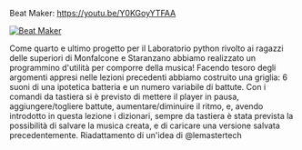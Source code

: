 Beat Maker: https://youtu.be/Y0KGoyYTFAA

[![Beat Maker](https://img.youtube.com/vi/Y0KGoyYTFAA/hqdefault.jpg)](https://youtu.be/Y0KGoyYTFAA)

Come quarto e ultimo progetto per il Laboratorio python rivolto ai ragazzi delle superiori di Monfalcone e Staranzano abbiamo realizzato un programmino d'utilità per comporre della musica!
Facendo tesoro degli argomenti appresi nelle lezioni precedenti abbiamo costruito una griglia: 6 suoni di una ipotetica batteria e un numero variabile di battute.
Con i comandi da tastiera si è previsto di mettere il player in pausa, aggiungere/togliere battute, aumentare/diminuire il ritmo, e, avendo introdotto in questa lezione i dizionari, sempre da tastiera è stata prevista la possibilità di salvare la musica creata, e di caricare una versione salvata precedentemente.
Riadattamento di un'idea di @lemastertech

